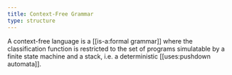 ```yaml
---
title: Context-Free Grammar
type: structure
---
```


A context-free language is a [[is-a:formal grammar]] where the classification function is restricted to the set of programs simulatable by a finite state machine and a stack, i.e. a deterministic [[uses:pushdown automata]].